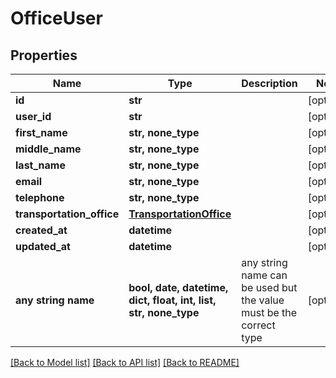 # OfficeUser


## Properties
Name | Type | Description | Notes
------------ | ------------- | ------------- | -------------
**id** | **str** |  | [optional] 
**user_id** | **str** |  | [optional] 
**first_name** | **str, none_type** |  | [optional] 
**middle_name** | **str, none_type** |  | [optional] 
**last_name** | **str, none_type** |  | [optional] 
**email** | **str, none_type** |  | [optional] 
**telephone** | **str, none_type** |  | [optional] 
**transportation_office** | [**TransportationOffice**](TransportationOffice.md) |  | [optional] 
**created_at** | **datetime** |  | [optional] 
**updated_at** | **datetime** |  | [optional] 
**any string name** | **bool, date, datetime, dict, float, int, list, str, none_type** | any string name can be used but the value must be the correct type | [optional]

[[Back to Model list]](../README.md#documentation-for-models) [[Back to API list]](../README.md#documentation-for-api-endpoints) [[Back to README]](../README.md)


